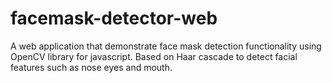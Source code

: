 # facemask-detector-web
A web application that demonstrate face mask detection functionality using OpenCV library for javascript. Based on Haar cascade to detect facial features such as nose eyes and mouth. 
